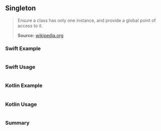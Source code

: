 ## Singleton

> Ensure a class has only one instance, and provide a global point of access to it.
>
>**Source:** [wikipedia.org](https://en.wikipedia.org/wiki/Singleton_pattern)

### Swift Example

```swift


````

### Swift Usage

```swift


````

### Kotlin Example

```kotlin


````

### Kotlin Usage

```kotlin


````

### Summary